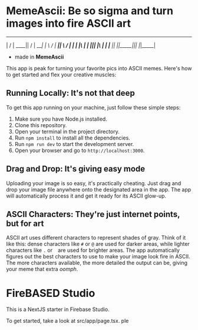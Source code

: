 # MemeAscii: Be so sigma and turn images into fire ASCII art
__  __ ______ __  __ ______
|  \/  | ____||  \/  | ____|
| \  / | ____|| \  / | ____|
| |\ | | |___|| |\ | | |___
|_| \|_|_____||_| \|_|_____| 
- made in **MemeAscii**

This app is peak for turning your favorite pics into ASCII memes. Here's how to get started and flex your creative muscles:

## Running Locally: It's not that deep

To get this app running on your machine, just follow these simple steps:

1. Make sure you have Node.js installed.
2. Clone this repository.
3. Open your terminal in the project directory.
4. Run `npm install` to install all the dependencies.
5. Run `npm run dev` to start the development server.
6. Open your browser and go to `http://localhost:3000`.

## Drag and Drop: It's giving easy mode

Uploading your image is so easy, it's practically cheating. Just drag and drop your image file anywhere onto the designated area in the app. The app will automatically process it and get it ready for its ASCII glow-up.

## ASCII Characters: They're just internet points, but for art

ASCII art uses different characters to represent shades of gray. Think of it like this: dense characters like `#` or `@` are used for darker areas, while lighter characters like `.` or ` ` are used for brighter areas. The app automatically figures out the best characters to use to make your image look fire in ASCII. The more characters available, the more detailed the output can be, giving your meme that extra *oomph*.
# FireBASED Studio

This is a NextJS starter in Firebase Studio.

To get started, take a look at src/app/page.tsx.
ple